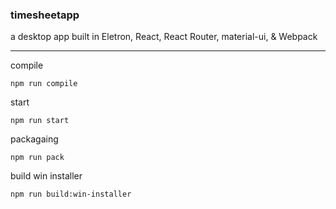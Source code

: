 ### timesheetapp
a desktop app built in Eletron, React, React Router, material-ui, &amp; Webpack

---

compile

```
npm run compile
```

start 

```
npm run start
```

packagaing

```
npm run pack
```

build win installer

```
npm run build:win-installer
```
